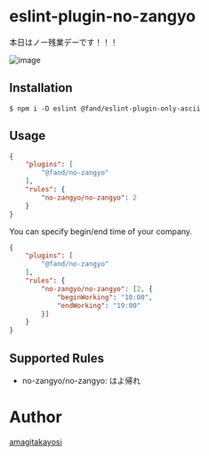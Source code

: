 # eslint-plugin-no-zangyo

本日はノー残業デーです！！！

![image](https://cloud.githubusercontent.com/assets/1403842/24955457/7cf85910-1fbe-11e7-89f3-0230928497da.png)

## Installation

```
$ npm i -D eslint @fand/eslint-plugin-only-ascii
```

## Usage

```json
{
    "plugins": [
        "@fand/no-zangyo"
    ],
    "rules": {
        "no-zangyo/no-zangyo": 2
    }
}
```

You can specify begin/end time of your company.

```json
{
    "plugins": [
        "@fand/no-zangyo"
    ],
    "rules": {
        "no-zangyo/no-zangyo": [2, {
            "beginWorking": "10:00",
            "endWorking": "19:00"
        }]
    }
}
```

## Supported Rules
* no-zangyo/no-zangyo: はよ帰れ

# Author
[amagitakayosi](https://twitter.com/amagitakayosi)
